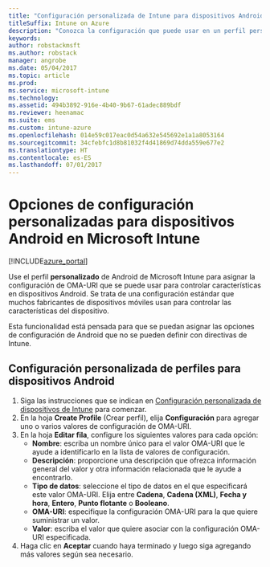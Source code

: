 ```yaml
---
title: "Configuración personalizada de Intune para dispositivos Android"
titleSuffix: Intune on Azure
description: "Conozca la configuración que puede usar en un perfil personalizado de Android."
keywords: 
author: robstackmsft
ms.author: robstack
manager: angrobe
ms.date: 05/04/2017
ms.topic: article
ms.prod: 
ms.service: microsoft-intune
ms.technology: 
ms.assetid: 494b3892-916e-4b40-9b67-61adec889bdf
ms.reviewer: heenamac
ms.suite: ems
ms.custom: intune-azure
ms.openlocfilehash: 014e59c017eac0d54a632e545692e1a1a8053164
ms.sourcegitcommit: 34cfebfc1d8b81032f4d41869d74dda559e677e2
ms.translationtype: HT
ms.contentlocale: es-ES
ms.lasthandoff: 07/01/2017
---
```

# <a name="custom-settings-for-android-devices-in-microsoft-intune"></a>Opciones de configuración personalizadas para dispositivos Android en Microsoft Intune

[!INCLUDE[azure_portal](./includes/azure_portal.md)]

Use el perfil **personalizado** de Android de Microsoft Intune para asignar la configuración de OMA-URI que se puede usar para controlar características en dispositivos Android. Se trata de una configuración estándar que muchos fabricantes de dispositivos móviles usan para controlar las características del dispositivo.

Esta funcionalidad está pensada para que se puedan asignar las opciones de configuración de Android que no se pueden definir con directivas de Intune.

## <a name="custom-profile-settings-for-android-devices"></a>Configuración personalizada de perfiles para dispositivos Android

1. Siga las instrucciones que se indican en [Configuración personalizada de dispositivos de Intune](custom-settings-configure.md) para comenzar.
2. En la hoja **Create Profile** (Crear perfil), elija **Configuración** para agregar uno o varios valores de configuración de OMA-URI.
3. En la hoja **Editar fila**, configure los siguientes valores para cada opción:
    - **Nombre**: escriba un nombre único para el valor OMA-URI que le ayude a identificarlo en la lista de valores de configuración.
    - **Descripción**: proporcione una descripción que ofrezca información general del valor y otra información relacionada que le ayude a encontrarlo.
    - **Tipo de datos**: seleccione el tipo de datos en el que especificará este valor OMA-URI. Elija entre **Cadena**, **Cadena (XML)**, **Fecha y hora**, **Entero**, **Punto flotante** o **Booleano**.
    - **OMA-URI**: especifique la configuración OMA-URI para la que quiere suministrar un valor.
    - **Valor**: escriba el valor que quiere asociar con la configuración OMA-URI especificada.
4. Haga clic en **Aceptar** cuando haya terminado y luego siga agregando más valores según sea necesario.
